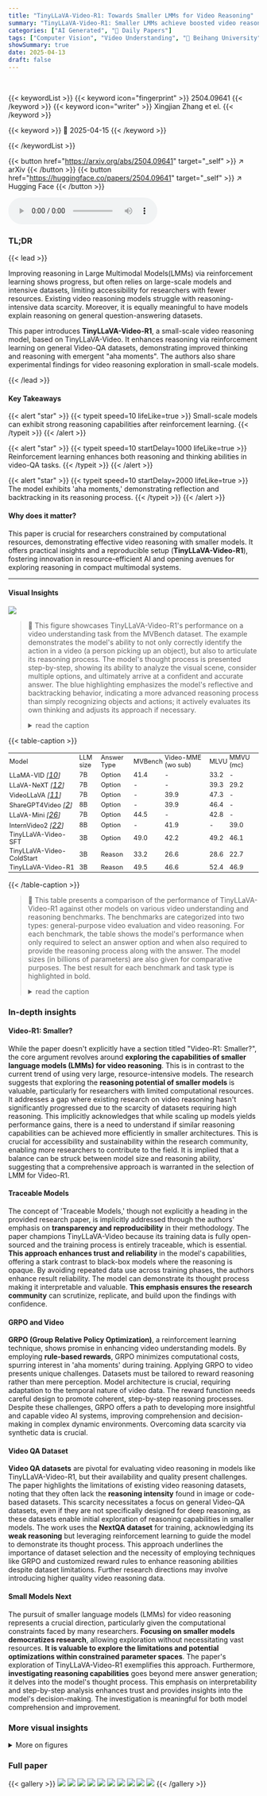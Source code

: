 ```yaml
---
title: "TinyLLaVA-Video-R1: Towards Smaller LMMs for Video Reasoning"
summary: "TinyLLaVA-Video-R1: Smaller LMMs achieve boosted video reasoning via reinforcement learning and 'aha moments'!"
categories: ["AI Generated", "🤗 Daily Papers"]
tags: ["Computer Vision", "Video Understanding", "🏢 Beihang University",]
showSummary: true
date: 2025-04-13
draft: false
---
```


<br>

{{< keywordList >}}
{{< keyword icon="fingerprint" >}} 2504.09641 {{< /keyword >}}
{{< keyword icon="writer" >}} Xingjian Zhang et el. {{< /keyword >}}
 
{{< keyword >}} 🤗 2025-04-15 {{< /keyword >}}
 
{{< /keywordList >}}

{{< button href="https://arxiv.org/abs/2504.09641" target="_self" >}}
↗ arXiv
{{< /button >}}
{{< button href="https://huggingface.co/papers/2504.09641" target="_self" >}}
↗ Hugging Face
{{< /button >}}



<audio controls>
    <source src="https://ai-paper-reviewer.com/2504.09641/podcast.wav" type="audio/wav">
    Your browser does not support the audio element.
</audio>


### TL;DR


{{< lead >}}

Improving reasoning in Large Multimodal Models(LMMs) via reinforcement learning shows progress, but often relies on large-scale models and intensive datasets, limiting accessibility for researchers with fewer resources. Existing video reasoning models struggle with reasoning-intensive data scarcity. Moreover, it is equally meaningful to have models explain reasoning on general question-answering datasets.



This paper introduces **TinyLLaVA-Video-R1**, a small-scale video reasoning model, based on TinyLLaVA-Video. It enhances reasoning via reinforcement learning on general Video-QA datasets, demonstrating improved thinking and reasoning with emergent "aha moments". The authors also share experimental findings for video reasoning exploration in small-scale models.

{{< /lead >}}


#### Key Takeaways

{{< alert "star" >}}
{{< typeit speed=10 lifeLike=true >}} Small-scale models can exhibit strong reasoning capabilities after reinforcement learning. {{< /typeit >}}
{{< /alert >}}

{{< alert "star" >}}
{{< typeit speed=10 startDelay=1000 lifeLike=true >}} Reinforcement learning enhances both reasoning and thinking abilities in video-QA tasks. {{< /typeit >}}
{{< /alert >}}

{{< alert "star" >}}
{{< typeit speed=10 startDelay=2000 lifeLike=true >}} The model exhibits 'aha moments,' demonstrating reflection and backtracking in its reasoning process. {{< /typeit >}}
{{< /alert >}}

#### Why does it matter?
This paper is crucial for researchers constrained by computational resources, demonstrating effective video reasoning with smaller models. It offers practical insights and a reproducible setup (**TinyLLaVA-Video-R1**), fostering innovation in resource-efficient AI and opening avenues for exploring reasoning in compact multimodal systems.

------
#### Visual Insights



![](https://arxiv.org/html/2504.09641/x1.png)

> 🔼 This figure showcases TinyLLaVA-Video-R1's performance on a video understanding task from the MVBench dataset.  The example demonstrates the model's ability to not only correctly identify the action in a video (a person picking up an object), but also to articulate its reasoning process. The model's thought process is presented step-by-step, showing its ability to analyze the visual scene, consider multiple options, and ultimately arrive at a confident and accurate answer.  The blue highlighting emphasizes the model's reflective and backtracking behavior, indicating a more advanced reasoning process than simply recognizing objects and actions; it actively evaluates its own thinking and adjusts its approach if necessary.
> <details>
> <summary>read the caption</summary>
> Figure 1: A case of TinyLLaVA-Video-R1 on video understanding data, sourced from MVBench. The model demonstrates the ability to perceive video scenes and analyze options, while also exhibiting reflective and backtracking behavior (highlighted in blue).
> </details>





{{< table-caption >}}
<table class="ltx_tabular ltx_centering ltx_align_middle" id="S3.T1.2">
<tr class="ltx_tr" id="S3.T1.2.1">
<td class="ltx_td ltx_nopad_l ltx_nopad_r ltx_align_center ltx_border_tt" id="S3.T1.2.1.1" style="padding:1.2pt 1.5pt;"><span class="ltx_text" id="S3.T1.2.1.1.1" style="font-size:80%;">Model</span></td>
<td class="ltx_td ltx_nopad_l ltx_nopad_r ltx_align_center ltx_border_tt" id="S3.T1.2.1.2" style="padding:1.2pt 1.5pt;"><span class="ltx_text" id="S3.T1.2.1.2.1" style="font-size:80%;">LLM size</span></td>
<td class="ltx_td ltx_nopad_l ltx_nopad_r ltx_align_center ltx_border_tt" id="S3.T1.2.1.3" style="padding:1.2pt 1.5pt;"><span class="ltx_text" id="S3.T1.2.1.3.1" style="font-size:80%;">Answer Type</span></td>
<td class="ltx_td ltx_nopad_l ltx_nopad_r ltx_align_center ltx_border_tt" id="S3.T1.2.1.4" style="padding:1.2pt 1.5pt;"><span class="ltx_text" id="S3.T1.2.1.4.1" style="font-size:80%;">MVBench</span></td>
<td class="ltx_td ltx_nopad_l ltx_nopad_r ltx_align_center ltx_border_tt" id="S3.T1.2.1.5" style="padding:1.2pt 1.5pt;"><span class="ltx_text" id="S3.T1.2.1.5.1" style="font-size:80%;">Video-MME (wo sub)</span></td>
<td class="ltx_td ltx_nopad_l ltx_nopad_r ltx_align_center ltx_border_tt" id="S3.T1.2.1.6" style="padding:1.2pt 1.5pt;"><span class="ltx_text" id="S3.T1.2.1.6.1" style="font-size:80%;">MLVU</span></td>
<td class="ltx_td ltx_nopad_l ltx_nopad_r ltx_align_center ltx_border_tt" id="S3.T1.2.1.7" style="padding:1.2pt 1.5pt;"><span class="ltx_text" id="S3.T1.2.1.7.1" style="font-size:80%;">MMVU (mc)</span></td>
</tr>
<tr class="ltx_tr" id="S3.T1.2.2">
<td class="ltx_td ltx_nopad_l ltx_nopad_r ltx_align_center ltx_border_t" id="S3.T1.2.2.1" style="padding:1.2pt 1.5pt;">
<span class="ltx_text" id="S3.T1.2.2.1.1" style="font-size:80%;">LLaMA-VID </span><cite class="ltx_cite ltx_citemacro_cite"><span class="ltx_text" id="S3.T1.2.2.1.2.1" style="font-size:80%;">[</span><a class="ltx_ref" href="https://arxiv.org/html/2504.09641v1#bib.bib10" title=""><span class="ltx_text" style="font-size:90%;">10</span></a><span class="ltx_text" id="S3.T1.2.2.1.3.2" style="font-size:80%;">]</span></cite>
</td>
<td class="ltx_td ltx_nopad_l ltx_nopad_r ltx_align_center ltx_border_t" id="S3.T1.2.2.2" style="padding:1.2pt 1.5pt;"><span class="ltx_text" id="S3.T1.2.2.2.1" style="font-size:80%;">7B</span></td>
<td class="ltx_td ltx_nopad_l ltx_nopad_r ltx_align_center ltx_border_t" id="S3.T1.2.2.3" style="padding:1.2pt 1.5pt;"><span class="ltx_text" id="S3.T1.2.2.3.1" style="font-size:80%;">Option</span></td>
<td class="ltx_td ltx_nopad_l ltx_nopad_r ltx_align_center ltx_border_t" id="S3.T1.2.2.4" style="padding:1.2pt 1.5pt;"><span class="ltx_text" id="S3.T1.2.2.4.1" style="font-size:80%;">41.4</span></td>
<td class="ltx_td ltx_nopad_l ltx_nopad_r ltx_align_center ltx_border_t" id="S3.T1.2.2.5" style="padding:1.2pt 1.5pt;"><span class="ltx_text" id="S3.T1.2.2.5.1" style="font-size:80%;">-</span></td>
<td class="ltx_td ltx_nopad_l ltx_nopad_r ltx_align_center ltx_border_t" id="S3.T1.2.2.6" style="padding:1.2pt 1.5pt;"><span class="ltx_text" id="S3.T1.2.2.6.1" style="font-size:80%;">33.2</span></td>
<td class="ltx_td ltx_nopad_l ltx_nopad_r ltx_align_center ltx_border_t" id="S3.T1.2.2.7" style="padding:1.2pt 1.5pt;"><span class="ltx_text" id="S3.T1.2.2.7.1" style="font-size:80%;">-</span></td>
</tr>
<tr class="ltx_tr" id="S3.T1.2.3">
<td class="ltx_td ltx_nopad_l ltx_nopad_r ltx_align_center" id="S3.T1.2.3.1" style="padding:1.2pt 1.5pt;">
<span class="ltx_text" id="S3.T1.2.3.1.1" style="font-size:80%;">LLaVA-NeXT </span><cite class="ltx_cite ltx_citemacro_cite"><span class="ltx_text" id="S3.T1.2.3.1.2.1" style="font-size:80%;">[</span><a class="ltx_ref" href="https://arxiv.org/html/2504.09641v1#bib.bib12" title=""><span class="ltx_text" style="font-size:90%;">12</span></a><span class="ltx_text" id="S3.T1.2.3.1.3.2" style="font-size:80%;">]</span></cite>
</td>
<td class="ltx_td ltx_nopad_l ltx_nopad_r ltx_align_center" id="S3.T1.2.3.2" style="padding:1.2pt 1.5pt;"><span class="ltx_text" id="S3.T1.2.3.2.1" style="font-size:80%;">7B</span></td>
<td class="ltx_td ltx_nopad_l ltx_nopad_r ltx_align_center" id="S3.T1.2.3.3" style="padding:1.2pt 1.5pt;"><span class="ltx_text" id="S3.T1.2.3.3.1" style="font-size:80%;">Option</span></td>
<td class="ltx_td ltx_nopad_l ltx_nopad_r ltx_align_center" id="S3.T1.2.3.4" style="padding:1.2pt 1.5pt;"><span class="ltx_text" id="S3.T1.2.3.4.1" style="font-size:80%;">-</span></td>
<td class="ltx_td ltx_nopad_l ltx_nopad_r ltx_align_center" id="S3.T1.2.3.5" style="padding:1.2pt 1.5pt;"><span class="ltx_text" id="S3.T1.2.3.5.1" style="font-size:80%;">-</span></td>
<td class="ltx_td ltx_nopad_l ltx_nopad_r ltx_align_center" id="S3.T1.2.3.6" style="padding:1.2pt 1.5pt;"><span class="ltx_text" id="S3.T1.2.3.6.1" style="font-size:80%;">39.3</span></td>
<td class="ltx_td ltx_nopad_l ltx_nopad_r ltx_align_center" id="S3.T1.2.3.7" style="padding:1.2pt 1.5pt;"><span class="ltx_text" id="S3.T1.2.3.7.1" style="font-size:80%;">29.2</span></td>
</tr>
<tr class="ltx_tr" id="S3.T1.2.4">
<td class="ltx_td ltx_nopad_l ltx_nopad_r ltx_align_center" id="S3.T1.2.4.1" style="padding:1.2pt 1.5pt;">
<span class="ltx_text" id="S3.T1.2.4.1.1" style="font-size:80%;">VideoLLaVA </span><cite class="ltx_cite ltx_citemacro_cite"><span class="ltx_text" id="S3.T1.2.4.1.2.1" style="font-size:80%;">[</span><a class="ltx_ref" href="https://arxiv.org/html/2504.09641v1#bib.bib11" title=""><span class="ltx_text" style="font-size:90%;">11</span></a><span class="ltx_text" id="S3.T1.2.4.1.3.2" style="font-size:80%;">]</span></cite>
</td>
<td class="ltx_td ltx_nopad_l ltx_nopad_r ltx_align_center" id="S3.T1.2.4.2" style="padding:1.2pt 1.5pt;"><span class="ltx_text" id="S3.T1.2.4.2.1" style="font-size:80%;">7B</span></td>
<td class="ltx_td ltx_nopad_l ltx_nopad_r ltx_align_center" id="S3.T1.2.4.3" style="padding:1.2pt 1.5pt;"><span class="ltx_text" id="S3.T1.2.4.3.1" style="font-size:80%;">Option</span></td>
<td class="ltx_td ltx_nopad_l ltx_nopad_r ltx_align_center" id="S3.T1.2.4.4" style="padding:1.2pt 1.5pt;"><span class="ltx_text" id="S3.T1.2.4.4.1" style="font-size:80%;">-</span></td>
<td class="ltx_td ltx_nopad_l ltx_nopad_r ltx_align_center" id="S3.T1.2.4.5" style="padding:1.2pt 1.5pt;"><span class="ltx_text" id="S3.T1.2.4.5.1" style="font-size:80%;">39.9</span></td>
<td class="ltx_td ltx_nopad_l ltx_nopad_r ltx_align_center" id="S3.T1.2.4.6" style="padding:1.2pt 1.5pt;"><span class="ltx_text" id="S3.T1.2.4.6.1" style="font-size:80%;">47.3</span></td>
<td class="ltx_td ltx_nopad_l ltx_nopad_r ltx_align_center" id="S3.T1.2.4.7" style="padding:1.2pt 1.5pt;"><span class="ltx_text" id="S3.T1.2.4.7.1" style="font-size:80%;">-</span></td>
</tr>
<tr class="ltx_tr" id="S3.T1.2.5">
<td class="ltx_td ltx_nopad_l ltx_nopad_r ltx_align_center" id="S3.T1.2.5.1" style="padding:1.2pt 1.5pt;">
<span class="ltx_text" id="S3.T1.2.5.1.1" style="font-size:80%;">ShareGPT4Video </span><cite class="ltx_cite ltx_citemacro_cite"><span class="ltx_text" id="S3.T1.2.5.1.2.1" style="font-size:80%;">[</span><a class="ltx_ref" href="https://arxiv.org/html/2504.09641v1#bib.bib2" title=""><span class="ltx_text" style="font-size:90%;">2</span></a><span class="ltx_text" id="S3.T1.2.5.1.3.2" style="font-size:80%;">]</span></cite>
</td>
<td class="ltx_td ltx_nopad_l ltx_nopad_r ltx_align_center" id="S3.T1.2.5.2" style="padding:1.2pt 1.5pt;"><span class="ltx_text" id="S3.T1.2.5.2.1" style="font-size:80%;">8B</span></td>
<td class="ltx_td ltx_nopad_l ltx_nopad_r ltx_align_center" id="S3.T1.2.5.3" style="padding:1.2pt 1.5pt;"><span class="ltx_text" id="S3.T1.2.5.3.1" style="font-size:80%;">Option</span></td>
<td class="ltx_td ltx_nopad_l ltx_nopad_r ltx_align_center" id="S3.T1.2.5.4" style="padding:1.2pt 1.5pt;"><span class="ltx_text" id="S3.T1.2.5.4.1" style="font-size:80%;">-</span></td>
<td class="ltx_td ltx_nopad_l ltx_nopad_r ltx_align_center" id="S3.T1.2.5.5" style="padding:1.2pt 1.5pt;"><span class="ltx_text" id="S3.T1.2.5.5.1" style="font-size:80%;">39.9</span></td>
<td class="ltx_td ltx_nopad_l ltx_nopad_r ltx_align_center" id="S3.T1.2.5.6" style="padding:1.2pt 1.5pt;"><span class="ltx_text" id="S3.T1.2.5.6.1" style="font-size:80%;">46.4</span></td>
<td class="ltx_td ltx_nopad_l ltx_nopad_r ltx_align_center" id="S3.T1.2.5.7" style="padding:1.2pt 1.5pt;"><span class="ltx_text" id="S3.T1.2.5.7.1" style="font-size:80%;">-</span></td>
</tr>
<tr class="ltx_tr" id="S3.T1.2.6">
<td class="ltx_td ltx_nopad_l ltx_nopad_r ltx_align_center" id="S3.T1.2.6.1" style="padding:1.2pt 1.5pt;">
<span class="ltx_text" id="S3.T1.2.6.1.1" style="font-size:80%;">LLaVA-Mini </span><cite class="ltx_cite ltx_citemacro_cite"><span class="ltx_text" id="S3.T1.2.6.1.2.1" style="font-size:80%;">[</span><a class="ltx_ref" href="https://arxiv.org/html/2504.09641v1#bib.bib26" title=""><span class="ltx_text" style="font-size:90%;">26</span></a><span class="ltx_text" id="S3.T1.2.6.1.3.2" style="font-size:80%;">]</span></cite>
</td>
<td class="ltx_td ltx_nopad_l ltx_nopad_r ltx_align_center" id="S3.T1.2.6.2" style="padding:1.2pt 1.5pt;"><span class="ltx_text" id="S3.T1.2.6.2.1" style="font-size:80%;">7B</span></td>
<td class="ltx_td ltx_nopad_l ltx_nopad_r ltx_align_center" id="S3.T1.2.6.3" style="padding:1.2pt 1.5pt;"><span class="ltx_text" id="S3.T1.2.6.3.1" style="font-size:80%;">Option</span></td>
<td class="ltx_td ltx_nopad_l ltx_nopad_r ltx_align_center" id="S3.T1.2.6.4" style="padding:1.2pt 1.5pt;"><span class="ltx_text" id="S3.T1.2.6.4.1" style="font-size:80%;">44.5</span></td>
<td class="ltx_td ltx_nopad_l ltx_nopad_r ltx_align_center" id="S3.T1.2.6.5" style="padding:1.2pt 1.5pt;"><span class="ltx_text" id="S3.T1.2.6.5.1" style="font-size:80%;">-</span></td>
<td class="ltx_td ltx_nopad_l ltx_nopad_r ltx_align_center" id="S3.T1.2.6.6" style="padding:1.2pt 1.5pt;"><span class="ltx_text" id="S3.T1.2.6.6.1" style="font-size:80%;">42.8</span></td>
<td class="ltx_td ltx_nopad_l ltx_nopad_r ltx_align_center" id="S3.T1.2.6.7" style="padding:1.2pt 1.5pt;"><span class="ltx_text" id="S3.T1.2.6.7.1" style="font-size:80%;">-</span></td>
</tr>
<tr class="ltx_tr" id="S3.T1.2.7">
<td class="ltx_td ltx_nopad_l ltx_nopad_r ltx_align_center" id="S3.T1.2.7.1" style="padding:1.2pt 1.5pt;">
<span class="ltx_text" id="S3.T1.2.7.1.1" style="font-size:80%;">InternVideo2 </span><cite class="ltx_cite ltx_citemacro_cite"><span class="ltx_text" id="S3.T1.2.7.1.2.1" style="font-size:80%;">[</span><a class="ltx_ref" href="https://arxiv.org/html/2504.09641v1#bib.bib22" title=""><span class="ltx_text" style="font-size:90%;">22</span></a><span class="ltx_text" id="S3.T1.2.7.1.3.2" style="font-size:80%;">]</span></cite>
</td>
<td class="ltx_td ltx_nopad_l ltx_nopad_r ltx_align_center" id="S3.T1.2.7.2" style="padding:1.2pt 1.5pt;"><span class="ltx_text" id="S3.T1.2.7.2.1" style="font-size:80%;">8B</span></td>
<td class="ltx_td ltx_nopad_l ltx_nopad_r ltx_align_center" id="S3.T1.2.7.3" style="padding:1.2pt 1.5pt;"><span class="ltx_text" id="S3.T1.2.7.3.1" style="font-size:80%;">Option</span></td>
<td class="ltx_td ltx_nopad_l ltx_nopad_r ltx_align_center" id="S3.T1.2.7.4" style="padding:1.2pt 1.5pt;"><span class="ltx_text" id="S3.T1.2.7.4.1" style="font-size:80%;">-</span></td>
<td class="ltx_td ltx_nopad_l ltx_nopad_r ltx_align_center" id="S3.T1.2.7.5" style="padding:1.2pt 1.5pt;"><span class="ltx_text" id="S3.T1.2.7.5.1" style="font-size:80%;">41.9</span></td>
<td class="ltx_td ltx_nopad_l ltx_nopad_r ltx_align_center" id="S3.T1.2.7.6" style="padding:1.2pt 1.5pt;"><span class="ltx_text" id="S3.T1.2.7.6.1" style="font-size:80%;">-</span></td>
<td class="ltx_td ltx_nopad_l ltx_nopad_r ltx_align_center" id="S3.T1.2.7.7" style="padding:1.2pt 1.5pt;"><span class="ltx_text" id="S3.T1.2.7.7.1" style="font-size:80%;">39.0</span></td>
</tr>
<tr class="ltx_tr" id="S3.T1.2.8">
<td class="ltx_td ltx_nopad_l ltx_nopad_r ltx_align_center ltx_border_t" id="S3.T1.2.8.1" style="padding:1.2pt 1.5pt;"><span class="ltx_text" id="S3.T1.2.8.1.1" style="font-size:80%;">TinyLLaVA-Video-SFT</span></td>
<td class="ltx_td ltx_nopad_l ltx_nopad_r ltx_align_center ltx_border_t" id="S3.T1.2.8.2" style="padding:1.2pt 1.5pt;"><span class="ltx_text" id="S3.T1.2.8.2.1" style="font-size:80%;">3B</span></td>
<td class="ltx_td ltx_nopad_l ltx_nopad_r ltx_align_center ltx_border_t" id="S3.T1.2.8.3" style="padding:1.2pt 1.5pt;"><span class="ltx_text" id="S3.T1.2.8.3.1" style="font-size:80%;">Option</span></td>
<td class="ltx_td ltx_nopad_l ltx_nopad_r ltx_align_center ltx_border_t" id="S3.T1.2.8.4" style="padding:1.2pt 1.5pt;"><span class="ltx_text" id="S3.T1.2.8.4.1" style="font-size:80%;">49.0</span></td>
<td class="ltx_td ltx_nopad_l ltx_nopad_r ltx_align_center ltx_border_t" id="S3.T1.2.8.5" style="padding:1.2pt 1.5pt;"><span class="ltx_text" id="S3.T1.2.8.5.1" style="font-size:80%;">42.2</span></td>
<td class="ltx_td ltx_nopad_l ltx_nopad_r ltx_align_center ltx_border_t" id="S3.T1.2.8.6" style="padding:1.2pt 1.5pt;"><span class="ltx_text" id="S3.T1.2.8.6.1" style="font-size:80%;">49.2</span></td>
<td class="ltx_td ltx_nopad_l ltx_nopad_r ltx_align_center ltx_border_t" id="S3.T1.2.8.7" style="padding:1.2pt 1.5pt;"><span class="ltx_text" id="S3.T1.2.8.7.1" style="font-size:80%;">46.1</span></td>
</tr>
<tr class="ltx_tr" id="S3.T1.2.9">
<td class="ltx_td ltx_nopad_l ltx_nopad_r ltx_align_center" id="S3.T1.2.9.1" style="padding:1.2pt 1.5pt;"><span class="ltx_text" id="S3.T1.2.9.1.1" style="font-size:80%;">TinyLLaVA-Video-ColdStart</span></td>
<td class="ltx_td ltx_nopad_l ltx_nopad_r ltx_align_center" id="S3.T1.2.9.2" style="padding:1.2pt 1.5pt;"><span class="ltx_text" id="S3.T1.2.9.2.1" style="font-size:80%;">3B</span></td>
<td class="ltx_td ltx_nopad_l ltx_nopad_r ltx_align_center" id="S3.T1.2.9.3" style="padding:1.2pt 1.5pt;"><span class="ltx_text" id="S3.T1.2.9.3.1" style="font-size:80%;">Reason</span></td>
<td class="ltx_td ltx_nopad_l ltx_nopad_r ltx_align_center" id="S3.T1.2.9.4" style="padding:1.2pt 1.5pt;"><span class="ltx_text" id="S3.T1.2.9.4.1" style="font-size:80%;">33.2</span></td>
<td class="ltx_td ltx_nopad_l ltx_nopad_r ltx_align_center" id="S3.T1.2.9.5" style="padding:1.2pt 1.5pt;"><span class="ltx_text" id="S3.T1.2.9.5.1" style="font-size:80%;">26.6</span></td>
<td class="ltx_td ltx_nopad_l ltx_nopad_r ltx_align_center" id="S3.T1.2.9.6" style="padding:1.2pt 1.5pt;"><span class="ltx_text" id="S3.T1.2.9.6.1" style="font-size:80%;">28.6</span></td>
<td class="ltx_td ltx_nopad_l ltx_nopad_r ltx_align_center" id="S3.T1.2.9.7" style="padding:1.2pt 1.5pt;"><span class="ltx_text" id="S3.T1.2.9.7.1" style="font-size:80%;">22.7</span></td>
</tr>
<tr class="ltx_tr" id="S3.T1.2.10">
<td class="ltx_td ltx_nopad_l ltx_nopad_r ltx_align_center ltx_border_bb ltx_border_t" id="S3.T1.2.10.1" style="padding:1.2pt 1.5pt;"><span class="ltx_text ltx_font_bold" id="S3.T1.2.10.1.1" style="font-size:80%;">TinyLLaVA-Video-R1</span></td>
<td class="ltx_td ltx_nopad_l ltx_nopad_r ltx_align_center ltx_border_bb ltx_border_t" id="S3.T1.2.10.2" style="padding:1.2pt 1.5pt;"><span class="ltx_text" id="S3.T1.2.10.2.1" style="font-size:80%;">3B</span></td>
<td class="ltx_td ltx_nopad_l ltx_nopad_r ltx_align_center ltx_border_bb ltx_border_t" id="S3.T1.2.10.3" style="padding:1.2pt 1.5pt;"><span class="ltx_text" id="S3.T1.2.10.3.1" style="font-size:80%;">Reason</span></td>
<td class="ltx_td ltx_nopad_l ltx_nopad_r ltx_align_center ltx_border_bb ltx_border_t" id="S3.T1.2.10.4" style="padding:1.2pt 1.5pt;"><span class="ltx_text ltx_font_bold" id="S3.T1.2.10.4.1" style="font-size:80%;">49.5</span></td>
<td class="ltx_td ltx_nopad_l ltx_nopad_r ltx_align_center ltx_border_bb ltx_border_t" id="S3.T1.2.10.5" style="padding:1.2pt 1.5pt;"><span class="ltx_text ltx_font_bold" id="S3.T1.2.10.5.1" style="font-size:80%;">46.6</span></td>
<td class="ltx_td ltx_nopad_l ltx_nopad_r ltx_align_center ltx_border_bb ltx_border_t" id="S3.T1.2.10.6" style="padding:1.2pt 1.5pt;"><span class="ltx_text ltx_font_bold" id="S3.T1.2.10.6.1" style="font-size:80%;">52.4</span></td>
<td class="ltx_td ltx_nopad_l ltx_nopad_r ltx_align_center ltx_border_bb ltx_border_t" id="S3.T1.2.10.7" style="padding:1.2pt 1.5pt;"><span class="ltx_text ltx_font_bold" id="S3.T1.2.10.7.1" style="font-size:80%;">46.9</span></td>
</tr>
</table>{{< /table-caption >}}

> 🔼 This table presents a comparison of the performance of TinyLLaVA-Video-R1 against other models on various video understanding and reasoning benchmarks.  The benchmarks are categorized into two types: general-purpose video evaluation and video reasoning.  For each benchmark, the table shows the model's performance when only required to select an answer option and when also required to provide the reasoning process along with the answer.  The model sizes (in billions of parameters) are also given for comparative purposes. The best result for each benchmark and task type is highlighted in bold.
> <details>
> <summary>read the caption</summary>
> Table 1: The performance of TinyLLaVA-Video-R1 on multiple benchmarks. ”Option” indicates that the model only needs to answer with the selected choice, while ”Reason” means the model must output both the answer and the reasoning process according to the format requirements. Here, MMVU is categorized as a video reasoning benchmark, the remaining benchmarks are designed for general-purpose video evaluation. The best results are indicated by boldface.
> </details>





### In-depth insights


#### Video-R1: Smaller?
While the paper doesn't explicitly have a section titled "Video-R1: Smaller?", the core argument revolves around **exploring the capabilities of smaller language models (LMMs) for video reasoning**.  This is in contrast to the current trend of using very large, resource-intensive models. The research suggests that exploring the **reasoning potential of smaller models** is valuable, particularly for researchers with limited computational resources.  It addresses a gap where existing research on video reasoning hasn't significantly progressed due to the scarcity of datasets requiring high reasoning. This implicitly acknowledges that while scaling up models yields performance gains, there is a need to understand if similar reasoning capabilities can be achieved more efficiently in smaller architectures. This is crucial for accessibility and sustainability within the research community, enabling more researchers to contribute to the field. It is implied that a balance can be struck between model size and reasoning ability, suggesting that a comprehensive approach is warranted in the selection of LMM for Video-R1.

#### Traceable Models
The concept of 'Traceable Models,' though not explicitly a heading in the provided research paper, is implicitly addressed through the authors' emphasis on **transparency and reproducibility** in their methodology. The paper champions TinyLLaVA-Video because its training data is fully open-sourced and the training process is entirely traceable, which is essential. **This approach enhances trust and reliability** in the model's capabilities, offering a stark contrast to black-box models where the reasoning is opaque. By avoiding repeated data use across training phases, the authors enhance result reliability. The model can demonstrate its thought process making it interpretable and valuable. **This emphasis ensures the research community** can scrutinize, replicate, and build upon the findings with confidence.

#### GRPO and Video
**GRPO (Group Relative Policy Optimization)**, a reinforcement learning technique, shows promise in enhancing video understanding models. By employing **rule-based rewards**, GRPO minimizes computational costs, spurring interest in 'aha moments' during training. Applying GRPO to video presents unique challenges. Datasets must be tailored to reward reasoning rather than mere perception. Model architecture is crucial, requiring adaptation to the temporal nature of video data. The reward function needs careful design to promote coherent, step-by-step reasoning processes. Despite these challenges, GRPO offers a path to developing more insightful and capable video AI systems, improving comprehension and decision-making in complex dynamic environments. Overcoming data scarcity via synthetic data is crucial. 

#### Video QA Dataset
**Video QA datasets** are pivotal for evaluating video reasoning in models like TinyLLaVA-Video-R1, but their availability and quality present challenges. The paper highlights the limitations of existing video reasoning datasets, noting that they often lack the **reasoning intensity** found in image or code-based datasets. This scarcity necessitates a focus on general Video-QA datasets, even if they are not specifically designed for deep reasoning, as these datasets enable initial exploration of reasoning capabilities in smaller models. The work uses the **NextQA dataset** for training, acknowledging its **weak reasoning** but leveraging reinforcement learning to guide the model to demonstrate its thought process. This approach underlines the importance of dataset selection and the necessity of employing techniques like GRPO and customized reward rules to enhance reasoning abilities despite dataset limitations. Further research directions may involve introducing higher quality video reasoning data.

#### Small Models Next
The pursuit of smaller language models (LMMs) for video reasoning represents a crucial direction, particularly given the computational constraints faced by many researchers. **Focusing on smaller models democratizes research**, allowing exploration without necessitating vast resources. **It is valuable to explore the limitations and potential optimizations within constrained parameter spaces**. The paper's exploration of TinyLLaVA-Video-R1 exemplifies this approach. Furthermore, **investigating reasoning capabilities** goes beyond mere answer generation; it delves into the model's thought process. This emphasis on interpretability and step-by-step analysis enhances trust and provides insights into the model's decision-making. The investigation is meaningful for both model comprehension and improvement.


### More visual insights

<details>
<summary>More on figures
</summary>


![](https://arxiv.org/html/2504.09641/x2.png)

> 🔼 Figure 2 presents an example of TinyLLaVA-Video-R1's performance on a video reasoning task from the MMVU dataset.  The figure showcases the model's ability to not only understand the visual content of the video but also to analyze the provided options and arrive at the correct answer through a step-by-step reasoning process. This demonstrates the model's advanced capabilities in comprehending video content and using analytical reasoning to solve problems, which is a key contribution of the TinyLLaVA-Video-R1 model.
> <details>
> <summary>read the caption</summary>
> Figure 2: A case of TinyLLaVA-Video-R1 on video reasoning data, sourced from MMVU. The model demonstrates comprehensive video content understanding and the capability to derive correct answers through analytical reasoning.
> </details>



![](https://arxiv.org/html/2504.09641/x3.png)

> 🔼 This figure showcases two instances where the TinyLLaVA-Video-R1 model exhibits 'aha moment' behavior.  'Aha moment' refers to the model's ability to reflect on its initial reasoning process and potentially revise its answer after further deliberation or identifying flaws in its initial approach.  The examples highlight the model's ability to backtrack and reconsider its thought process before arriving at a final answer. The left example is from the MVBench dataset, while the right one is from MMVU.
> <details>
> <summary>read the caption</summary>
> Figure 3: Cases of ”aha moment”, where the model demonstrates reflection and backtracking during its reasoning process (highlighted in blue). The cases are from MVBench and MMVU respectively.
> </details>



![](https://arxiv.org/html/2504.09641/extracted/6357976/sec/fig/completion_length_smoothed.png)

> 🔼 The figure shows the evolution of the response length during the training process of the TinyLLaVA-Video-R1 model.  The x-axis represents the training step, and the y-axis shows the average length of the model's generated responses. The plot demonstrates a general upward trend, indicating that the model learns to produce longer responses as it trains.  This is a key observation because longer responses often correlate with more comprehensive and detailed reasoning.  The plot might also include comparisons between different reward strategies or training settings to show the impact on response length.
> <details>
> <summary>read the caption</summary>
> (a) Evolution in completion length.
> </details>



![](https://arxiv.org/html/2504.09641/extracted/6357976/sec/fig/accuracy_reward_smoothed.png)

> 🔼 This figure shows a graph illustrating the change in accuracy reward over the course of training the TinyLLaVA-Video-R1 model. The x-axis represents the training step, and the y-axis represents the accuracy reward. The graph likely shows an upward trend, indicating that the model's performance improves as training progresses. The plot might include both raw data points and a smoothed curve to better visualize the overall trend. This improvement likely reflects the model's increasing ability to correctly answer video reasoning questions.
> <details>
> <summary>read the caption</summary>
> (b) Evolution in accuracy reward.
> </details>



![](https://arxiv.org/html/2504.09641/extracted/6357976/sec/fig/format_reward_smoothed.png)

> 🔼 This figure shows the evolution of the format reward during the training process of the TinyLLaVA-Video-R1 model. The format reward is a component of the overall reward function used to incentivize the model to generate responses that adhere to a specific format, including the use of <think> and </think> tags for the reasoning process and <answer> and </answer> tags for the final answer. The graph plots the format reward against the training step, showing how the reward changes over time.  A smoothed version of the data is shown alongside the raw data, which helps to reveal the overall trend and reduce the noise.
> <details>
> <summary>read the caption</summary>
> (c) Evolution in format reward.
> </details>



![](https://arxiv.org/html/2504.09641/extracted/6357976/sec/fig/comparison_length.png)

> 🔼 Figure 4 presents a detailed view of the training progress of the TinyLLaVA-Video-R1 model, focusing on three key metrics: response length, accuracy reward, and format reward.  The graphs visually demonstrate how these metrics evolve over training steps.  The response length steadily increases, indicating the model is generating more comprehensive answers.  Similarly, both the accuracy and format rewards exhibit upward trends, suggesting the model is not only providing correct answers but also adhering to the desired response format. The smooth curves result from applying exponential smoothing to the raw data, highlighting the general trends.  Overall, the figure confirms the model's gradual improvement in its ability to generate longer, accurate, and well-formatted responses during training, confirming the effectiveness of the reward rule settings.
> <details>
> <summary>read the caption</summary>
> Figure 4: Evolution in key metrics during the training of TinyLLaVA-Video-R1. Under our reward rule settings, both the response length and rewards of TinyLLaVA-Video-R1 gradually increased during training.
> </details>



![](https://arxiv.org/html/2504.09641/extracted/6357976/sec/fig/ablation.png)

> 🔼 Figure 5 illustrates the impact of different reward mechanisms on the length of model responses generated during training.  The x-axis represents the training step, while the y-axis shows the response length. Three lines are plotted, each representing a distinct reward configuration: 1) using only the format reward; 2) adding a continuous length reward to the format reward; and 3) incorporating an additional penalty for incorrect answers along with the format and length rewards. The figure demonstrates how the addition of these components progressively influences the length of model responses over the course of training.
> <details>
> <summary>read the caption</summary>
> Figure 5: The variation in response length during training under different settings.
> </details>



</details>






### Full paper

{{< gallery >}}
<img src="https://ai-paper-reviewer.com/2504.09641/1.png" class="grid-w50 md:grid-w33 xl:grid-w25" />
<img src="https://ai-paper-reviewer.com/2504.09641/2.png" class="grid-w50 md:grid-w33 xl:grid-w25" />
<img src="https://ai-paper-reviewer.com/2504.09641/3.png" class="grid-w50 md:grid-w33 xl:grid-w25" />
<img src="https://ai-paper-reviewer.com/2504.09641/4.png" class="grid-w50 md:grid-w33 xl:grid-w25" />
<img src="https://ai-paper-reviewer.com/2504.09641/5.png" class="grid-w50 md:grid-w33 xl:grid-w25" />
<img src="https://ai-paper-reviewer.com/2504.09641/6.png" class="grid-w50 md:grid-w33 xl:grid-w25" />
<img src="https://ai-paper-reviewer.com/2504.09641/7.png" class="grid-w50 md:grid-w33 xl:grid-w25" />
<img src="https://ai-paper-reviewer.com/2504.09641/8.png" class="grid-w50 md:grid-w33 xl:grid-w25" />
<img src="https://ai-paper-reviewer.com/2504.09641/9.png" class="grid-w50 md:grid-w33 xl:grid-w25" />
<img src="https://ai-paper-reviewer.com/2504.09641/10.png" class="grid-w50 md:grid-w33 xl:grid-w25" />
{{< /gallery >}}